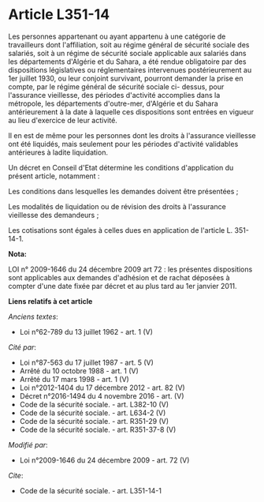 # Article L351-14

Les personnes appartenant ou ayant appartenu à une catégorie de travailleurs dont l'affiliation, soit au régime général de
sécurité sociale des salariés, soit à un régime de sécurité sociale applicable aux salariés dans les départements d'Algérie
et du Sahara, a été rendue obligatoire par des dispositions législatives ou réglementaires intervenues postérieurement au 1er
juillet 1930, ou leur conjoint survivant, pourront demander la prise en compte, par le régime général de sécurité sociale ci-
dessus, pour l'assurance vieillesse, des périodes d'activité accomplies dans la métropole, les départements d'outre-mer,
d'Algérie et du Sahara antérieurement à la date à laquelle ces dispositions sont entrées en vigueur au lieu d'exercice de
leur activité. 

Il en est de même pour les personnes dont les droits à l'assurance vieillesse ont été liquidés, mais seulement pour les
périodes d'activité validables antérieures à ladite liquidation. 

Un décret en Conseil d'Etat détermine les conditions d'application du présent article, notamment : 

Les conditions dans lesquelles les demandes doivent être présentées ; 

Les modalités de liquidation ou de révision des droits à l'assurance vieillesse des demandeurs ; 

Les cotisations sont égales à celles dues en application de l'article L. 351-14-1.

**Nota:**

LOI n° 2009-1646 du 24 décembre 2009 art 72 : les présentes dispositions sont applicables aux demandes d'adhésion et de
rachat déposées à compter d'une date fixée par décret et au plus tard au 1er janvier 2011.

**Liens relatifs à cet article**

_Anciens textes_:

  - Loi n°62-789 du 13 juillet 1962 - art. 1 (V)

_Cité par_:

  - Loi n°87-563 du 17 juillet 1987 - art. 5 (V)
  - Arrêté du 10 octobre 1988 - art. 1 (V)
  - Arrêté du 17 mars 1998 - art. 1 (V)
  - Loi n°2012-1404 du 17 décembre 2012 - art. 82 (V)
  - Décret n°2016-1494 du 4 novembre 2016 - art. (V)
  - Code de la sécurité sociale. - art. L382-10 (V)
  - Code de la sécurité sociale. - art. L634-2 (V)
  - Code de la sécurité sociale. - art. R351-29 (V)
  - Code de la sécurité sociale. - art. R351-37-8 (V)

_Modifié par_:

  - Loi n°2009-1646 du 24 décembre 2009 - art. 72 (V)

_Cite_:

  - Code de la sécurité sociale. - art. L351-14-1
